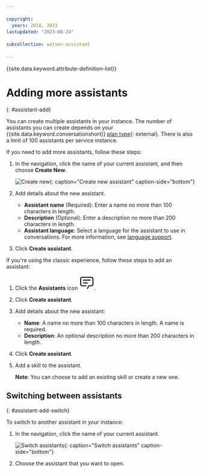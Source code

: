 ```yaml
---

copyright:
  years: 2018, 2023
lastupdated: "2023-08-24"

subcollection: watson-assistant

---
```


{{site.data.keyword.attribute-definition-list}}

# Adding more assistants
{: #assistant-add}

You can create multiple assistants in your instance. The number of assistants you can create depends on your {{site.data.keyword.conversationshort}} [plan type](https://www.ibm.com/products/watson-assistant/pricing/){: external}. There is also a limit of 100 assistants per service instance.

If you need to add more assistants, follow these steps:

1.  In the navigation, click the name of your current assistant, and then choose **Create New**.

    ![Create new](images/assistant-add-create-new.png){: caption="Create new assistant" caption-side="bottom"}

1.  Add details about the new assistant.

    - **Assistant name** (Required): Enter a name no more than 100 characters in length. 
    - **Description** (Optional): Enter a description no more than 200 characters in length.
    - **Assistant language**: Select a language for the assistant to use in conversations. For more information, see [language support](/docs/watson-assistant?topic=watson-assistant-admin-language-support).

1.  Click **Create assistant**.

If you're using the classic experience, follow these steps to add an assistant:

1.  Click the **Assistants** icon ![Assistants menu icon](images/chat.svg).

1.  Click **Create assistant**.

1.  Add details about the new assistant:

    - **Name**: A name no more than 100 characters in length. A name is required.
    - **Description**: An optional description no more than 200 characters in length.

1.  Click **Create assistant**.

1.  Add a skill to the assistant.

    **Note**: You can choose to add an existing skill or create a new one.

## Switching between assistants
{: #assistant-add-switch}

To switch to another assistant in your instance:

1.  In the navigation, click the name of your current assistant.

    ![Switch assistants](images/assistant-add-switch.png){: caption="Switch assistants" caption-side="bottom"}

1.  Choose the assistant that you want to open.
